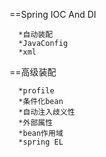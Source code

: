 ==Spring IOC And DI
  
      *自动装配
      *JavaConfig
      *xml
      
==高级装配
  
      *profile
      *条件化bean
      *自动注入歧义性
      *外部属性
      *bean作用域
      *spring EL

